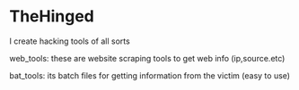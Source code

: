 # TheHinged
I create hacking tools of all sorts

web_tools: these are website scraping tools to get web info (ip,source.etc)

bat_tools: its batch files for getting information from the victim (easy to use)
